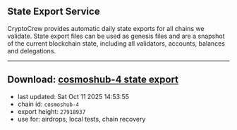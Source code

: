 ## State Export Service
CryptoCrew provides automatic daily state exports for all chains we validate. State export files can be used as genesis files and are a snapshot of the current blockchain state, including all validators, accounts, balances and delegations.

---
**Download: [cosmoshub-4 state export](https://dl-eu2.ccvalidators.com/SERVICE/cosmoshub/cosmoshub-4_export_27918937.json)**
---

- last updated: Sat Oct 11 2025 14:53:55
- chain id: `cosmoshub-4`
- export height: `27918937`
- use for: airdrops, local tests, chain recovery

